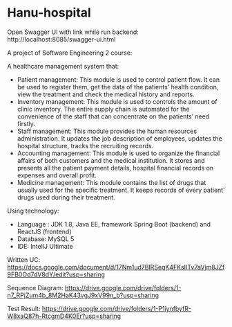 # Hanu-hospital


Open Swagger UI with link while run backend: http://localhost:8085/swagger-ui.html


A project of Software Engineering 2 course:

A healthcare management system that:
  - Patient management: This module is used to control patient flow. It can be used to register them, get the data of the patients’ health condition, view the treatment     and check the medical history and reports.
  - Inventory management: This module is used to controls the amount of clinic inventory. The entire supply chain is automated for the convenience of the staff that can     concentrate on the patients’ need firstly.
  - Staff management: This module provides the human resources administration. It updates the job description of employees, updates the hospital structure, tracks the       recruiting records.
  - Accounting management: This module is used to organize the financial affairs of both customers and the medical institution. It stores and presents all the patient       payment details, hospital financial records on expenses and overall profit.
  - Medicine management: This module contains the list of drugs that usually used for the specific treatment. It keeps records of every patient’ drugs used during their     treatment.

Using technology:
  - Language : JDK 1.8, Java EE, framework Spring Boot (backend) and ReactJS (frontend)
  - Database: MySQL 5
  - IDE: IntellJ Ultimate
  
  
  
  
Written UC: https://docs.google.com/document/d/17Nm1ud7BIRSeqK4FKsIITv7aVjm8JZf9FB0Od7dV8dY/edit?usp=sharing

Sequence Diagram: https://drive.google.com/drive/folders/1-n7_RPjZum4b_8M2HaK43vgJ9xV99n_b?usp=sharing

Test Result: https://drive.google.com/drive/folders/1-P1iynfbyfR-W8xaQ87h-RtcgmD4K0Er?usp=sharing
